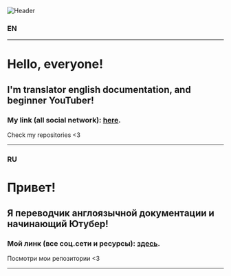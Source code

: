 ![Header]()

### EN
___
# Hello, everyone!
## I'm translator english documentation, and beginner YouTuber!
 
### My link (all social network): [here](https://uadd.me/pilojintranslate).

Check my repositories <3
___
### RU

# Привет!
## Я переводчик англоязычной документации и начинающий Ютубер!
### Мой линк (все соц.сети и ресурсы): [здесь](https://uadd.me/pilojintranslate).

Посмотри мои репозитории <3
___
